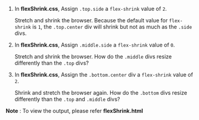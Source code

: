 1. In **flexShrink.css**, Assign `.top.side` a `flex-shrink` value of `2`.

   Stretch and shrink the browser. Because the default value for `flex-shrink` is `1`, the `.top.center` div will shrink but not as much as the `.side` divs.
2. In **flexShrink.css**, Assign `.middle.side` a `flex-shrink` value of `0`.

   Stretch and shrink the browser. How do the `.middle` divs resize differently than the `.top` divs?
3. In **flexShrink.css**, Assign the `.bottom.center` div a `flex-shrink` value of `2`.

   Shrink and stretch the browser again. How do the `.bottom` divs resize differently than the `.top` and `.middle` divs?

**Note** : To view the output, please refer **flexShrink.html**